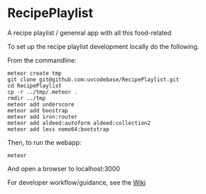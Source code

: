 # RecipePlaylist
A recipe playlist / genenral app with all this food-related

To set up the recipe playlist development locally do the following. 

From the commandline:

    meteor create tmp
    git clone git@github.com:uvcodebase/RecipePlaylist.git
    cd RecipePlaylist
    cp -r ../tmp/.meteor .
    rmdir ../tmp
    meteor add underscore
    meteor add boostrap
    meteor add iron:router
    meteor add aldeed:autoform aldeed:collection2
    meteor add less nemo64:bootstrap

Then, to run the webapp:
 
    meteor

And open a browser to localhost:3000

For developer workflow/guidance, see the [Wiki](https://github.com/uvcodebase/RecipePlaylist/wiki)
